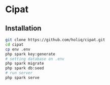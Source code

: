 # Cipat

## Installation

```sh
git clone https://github.com/holiq/cipat.git
cd cipat
cp env .env
php spark key:generate
# setting database on .env
php spark migrate
php spark db:seed
# run server
php spark serve
```
